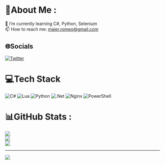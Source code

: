 # 💫About Me :
🌱 I’m currently learning C#, Python, Selenium\
📫 How to reach me: <maier.romeo@gmail.com>

## 🌐Socials
[![Twitter](https://img.shields.io/badge/Twitter-%231DA1F2.svg?logo=Twitter&logoColor=white)](https://twitter.com/0x526f6d656f) 

# 💻Tech Stack
![C#](https://img.shields.io/badge/c%23-%23239120.svg?style=for-the-badge&logo=c-sharp&logoColor=white) ![Lua](https://img.shields.io/badge/lua-%232C2D72.svg?style=for-the-badge&logo=lua&logoColor=white) ![Python](https://img.shields.io/badge/python-3670A0?style=for-the-badge&logo=python&logoColor=ffdd54) ![.Net](https://img.shields.io/badge/.NET-5C2D91?style=for-the-badge&logo=.net&logoColor=white) ![Nginx](https://img.shields.io/badge/nginx-%23009639.svg?style=for-the-badge&logo=nginx&logoColor=white) ![PowerShell](https://img.shields.io/badge/powershell-1E90FF?style=for-the-badge&logo=powershell&logoColor=000000)
# 📊GitHub Stats :
![](https://github-readme-stats.vercel.app/api?username=0x526f6d656f&theme=tokyonight&hide_border=true&include_all_commits=false&count_private=true)<br/>
![](https://github-readme-streak-stats.herokuapp.com/?user=0x526f6d656f&theme=tokyonight&hide_border=true)<br/>
![](https://github-readme-stats.vercel.app/api/top-langs/?username=0x526f6d656f&theme=tokyonight&hide_border=true&include_all_commits=false&count_private=true&layout=compact)

---
[![](https://visitcount.itsvg.in/api?id=0x526f6d656f&icon=5&color=6)](https://visitcount.itsvg.in)
